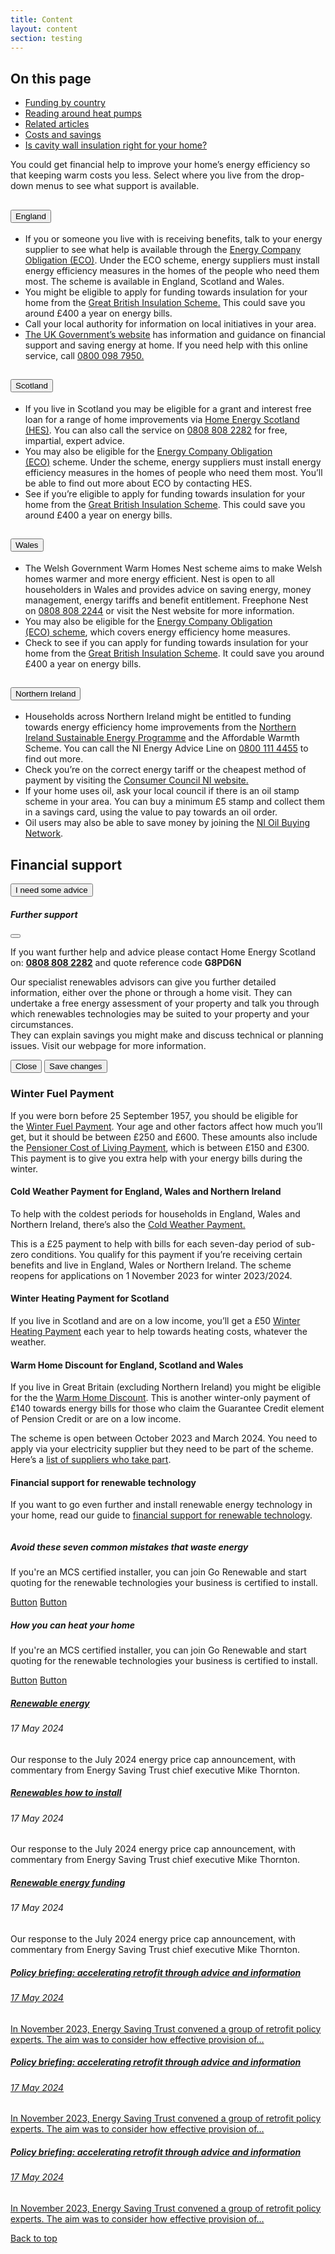 ```yaml
---
title: Content
layout: content
section: testing
---
```


<div class="contents-table">
  <h2 class="h5">On this page</h2>
  <ul>
    <li><a href="#funding">Funding by country</a></li>
    <li><a href="#heat-pumps">Reading around heat pumps</a></li>
    <li><a href="">Related articles</a></li>
    <li><a href="">Costs and savings</a></li>
    <li><a href="">Is cavity wall insulation right for your home?</a></li>
  </ul>
</div>

<p>You could get financial help to improve your home’s energy efficiency so that keeping warm costs you less.
Select where you live from the drop-down menus to see what support is available.</p>

<div class="accordion accordion-flush" id="funding">
  <div class="accordion-item">
    <h2 class="accordion-header" id="flush-headingOne">
      <button class="accordion-button collapsed" type="button" data-bs-toggle="collapse" data-bs-target="#flush-collapseOne" aria-expanded="false" aria-controls="flush-collapseOne">
        England
      </button>
    </h2>
    <div id="flush-collapseOne" class="accordion-collapse collapse" aria-labelledby="flush-headingOne">
      <div class="accordion-body">
        <ul>
          <li>If you or someone you live with is receiving benefits, talk to your energy supplier to see what help is available through the <a href="#">Energy Company Obligation (ECO)</a>. Under the ECO scheme, energy suppliers must install energy efficiency measures in the homes of the people who need them most. The scheme is available in England, Scotland and Wales.</li>
          <li>You might be eligible to apply for funding towards insulation for your home from the <a href="#">Great British Insulation Scheme.</a> This could save you around £400 a year on energy bills.</li>
          <li>Call your local authority for information on local initiatives in your area.</li>
          <li><a href="#">The UK Government’s website</a> has information and guidance on financial support and saving energy at home. If you need help with this online service, call <a href="#">0800 098 7950.</a></li>
        </ul>
      </div>
    </div>
  </div>
  <div class="accordion-item">
    <h2 class="accordion-header" id="flush-headingTwo">
      <button class="accordion-button collapsed" type="button" data-bs-toggle="collapse" data-bs-target="#flush-collapseTwo" aria-expanded="false" aria-controls="flush-collapseTwo">
        Scotland
      </button>
    </h2>
    <div id="flush-collapseTwo" class="accordion-collapse collapse" aria-labelledby="flush-headingTwo">
      <div class="accordion-body">
        <ul>
          <li>If you live in Scotland you may be eligible for a grant and interest free loan for a range of home improvements via <a href="#">Home Energy Scotland (HES)</a>. You can also call the service on <a href="#">0808 808 2282</a> for free, impartial, expert advice.</li>
          <li>You may also be eligible for the <a href="#">Energy Company Obligation (ECO)</a> scheme. Under the scheme, energy suppliers must install energy efficiency measures in the homes of people who need them most. You’ll be able to find out more about ECO by contacting HES.</li>
          <li>See if you’re eligible to apply for funding towards insulation for your home from the <a href="#">Great British Insulation Scheme</a>. This could save you around £400 a year on energy bills.</li>
        </ul>
      </div>
    </div>
  </div>
  <div class="accordion-item">
    <h2 class="accordion-header" id="flush-headingThree">
      <button class="accordion-button collapsed" type="button" data-bs-toggle="collapse" data-bs-target="#flush-collapseThree" aria-expanded="false" aria-controls="flush-collapseThree">
        Wales
      </button>
    </h2>
    <div id="flush-collapseThree" class="accordion-collapse collapse" aria-labelledby="flush-headingThree">
      <div class="accordion-body">
        <ul>
          <li>The Welsh Government Warm Homes Nest scheme aims to make Welsh homes warmer and more energy efficient. Nest is open to all householders in Wales and provides advice on saving energy, money management, energy tariffs and benefit entitlement. Freephone Nest on <a href="#">0808 808 2244</a> or visit the Nest website for more information.</li>
          <li>You may also be eligible for the <a href="#">Energy Company Obligation (ECO) scheme</a>, which covers energy efficiency home measures.</li>
          <li>Check to see if you can apply for funding towards insulation for your home from the <a href="#">Great British Insulation Scheme</a>. It could save you around £400 a year on energy bills.</li>
        </ul>
      </div>
    </div>
  </div>
  <div class="accordion-item">
    <h2 class="accordion-header" id="flush-headingThree">
      <button class="accordion-button collapsed" type="button" data-bs-toggle="collapse" data-bs-target="#flush-collapseThree" aria-expanded="false" aria-controls="flush-collapseThree">
        Northern Ireland
      </button>
    </h2>
    <div id="flush-collapseThree" class="accordion-collapse collapse" aria-labelledby="flush-headingThree">
      <div class="accordion-body">
        <ul>
          <li>Households across Northern Ireland might be entitled to funding towards energy efficiency home improvements from the <a href="#">Northern Ireland Sustainable Energy Programme</a> and the Affordable Warmth Scheme. You can call the NI Energy Advice Line on <a href="#">0800 111 4455</a> to find out more.</li>
          <li>Check you’re on the correct energy tariff or the cheapest method of payment by visiting the <a href="#">Consumer Council NI website.</a></li>
          <li>If your home uses oil, ask your local council if there is an oil stamp scheme in your area. You can buy a minimum £5 stamp and collect them in a savings card, using the value to pay towards an oil order.</li>
          <li>Oil users may also be able to save money by joining the <a href="#">NI Oil Buying Network</a>.</li>
        </ul>
      </div>
    </div>
  </div>
</div>

<h2 id="heat-pumps">Financial support</h2>
<!-- Button trigger modal -->
<button type="button" class="btn btn-primary" data-bs-toggle="modal" data-bs-target="#exampleModal">
  I need some advice
</button>

<!-- Modal -->
<div class="modal fade" id="exampleModal" tabindex="-1" aria-labelledby="exampleModalLabel" aria-hidden="true">
  <div class="modal-dialog">
    <div class="modal-content">
      <div class="modal-header">
        <h5 class="modal-title" id="exampleModalLabel">Further support</h5>
        <button type="button" class="btn-close" data-bs-dismiss="modal" aria-label="Close"></button>
      </div>
      <div class="modal-body">
        <p>If you want further help and advice please contact Home Energy Scotland on: <a href=""><b>0808 808 2282</b></a> and quote reference code <b>G8PD6N</b></p>
        <p>Our specialist renewables advisors can give you further detailed information, either over the phone or through a home visit. They can undertake a free energy assessment of your property and talk you through which renewables technologies may be suited to your property and your circumstances.
        <br>They can explain savings you might make and discuss technical or planning issues. Visit our webpage for more information.</p>
      </div>
      <div class="modal-footer">
        <button type="button" class="btn btn-secondary btn-sm" data-bs-dismiss="modal">Close</button>
        <button type="button" class="btn btn-primary btn-sm">Save changes</button>
      </div>
    </div>
  </div>
</div>

<h3>Winter Fuel Payment</h3>

<p>If you were born before 25 September 1957, you should be eligible for the <a href="">Winter Fuel Payment</a>. Your age and other factors affect how much you’ll get, but it should be between £250 and £600. These amounts also include the <a href="">Pensioner Cost of Living Payment</a>, which is between £150 and £300. This payment is to give you extra help with your energy bills during the winter.</p>

<h4>Cold Weather Payment for England, Wales and Northern Ireland</h4>
<p>To help with the coldest periods for households in England, Wales and Northern Ireland, there’s also the <a href="">Cold Weather Payment.</a></p>

<p>This is a £25 payment to help with bills for each seven-day period of sub-zero conditions.
You qualify for this payment if you’re receiving certain benefits and live in England, Wales or Northern Ireland.
The scheme reopens for applications on 1 November 2023 for winter 2023/2024.</p>

<h4>Winter Heating Payment for Scotland</h4>
<p>If you live in Scotland and are on a low income, you’ll get a £50 <a href="">Winter Heating Payment</a> each year to help towards heating costs, whatever the weather.</p>

<h4>Warm Home Discount for England, Scotland and Wales</h4>
<p>If you live in Great Britain (excluding Northern Ireland) you might be eligible for the the <a href="">Warm Home Discount</a>.
This is another winter-only payment of £140 towards energy bills for those who claim the Guarantee Credit element of Pension Credit or are on a low income.</p>
<p>The scheme is open between October 2023 and March 2024. You need to apply via your electricity supplier but they need to be part of the scheme. Here’s a <a href="">list of suppliers who take part</a>.</p>

<h4>Financial support for renewable technology</h4>
<p>If you want to go even further and install renewable energy technology in your home, read our guide to <a href="">financial support for renewable technology</a>.</p>

<div class="d-flex flex-wrap justify-content-between" style="gap: 40px;">
  <div class="card card-button card-borderless" style="flex: 1 1 calc(50% - 1.5rem);">
  <img class="card-img-top" src="../assets/example-images/card-img.jpeg" alt="">
    <div class="card-body">
      <h5 class="card-title">Avoid these seven common mistakes that waste energy</h5>
      <p class="card-text">If you're an MCS certified installer, you can join Go Renewable and start quoting for the renewable technologies your business is certified to install.</p>
      <a href="#" class="btn btn-primary">Button</a>
      <a href="#" class="btn btn-secondary">Button</a>
    </div>
  </div>
  <div class="card card-button card-borderless" style="flex: 1 1 calc(50% - 40px);">
  <img class="card-img-top" src="../assets/example-images/card-img.jpeg" alt="">
    <div class="card-body">
      <h5 class="card-title">How you can heat your home</h5>
      <p class="card-text">If you're an MCS certified installer, you can join Go Renewable and start quoting for the renewable technologies your business is certified to install.</p>
      <a href="#" class="btn btn-primary">Button</a>
      <a href="#" class="btn btn-secondary">Button</a>
    </div>
  </div>
</div>

<div class="d-flex flex-wrap justify-content-between" style="gap: 20px;">
  <div class="card card-simple-article" style="flex: 1 1 calc(33% - 40px);">
    <div class="card-body">
      <a class="card-title-link" href="#"><h5 class="card-title">Renewable energy</h5></a>
      <h6 class="card-subtitle mb-3 text-muted">17 May 2024</h6>
      <p class="card-text">Our response to the July 2024 energy price cap announcement, with commentary from Energy Saving Trust chief executive Mike Thornton.</p>
    </div>
  </div>
  <div class="card card-simple-article" style="flex: 1 1 calc(33% - 40px);">
    <div class="card-body">
      <a class="card-title-link" href="#"><h5 class="card-title">Renewables how to install</h5></a>
      <h6 class="card-subtitle mb-3 text-muted">17 May 2024</h6>
      <p class="card-text">Our response to the July 2024 energy price cap announcement, with commentary from Energy Saving Trust chief executive Mike Thornton.</p>
    </div>
  </div>
  <div class="card card-simple-article" style="flex: 1 1 calc(33% - 40px);">
    <div class="card-body">
      <a class="card-title-link" href="#"><h5 class="card-title">Renewable energy funding</h5></a>
      <h6 class="card-subtitle mb-3 text-muted">17 May 2024</h6>
      <p class="card-text">Our response to the July 2024 energy price cap announcement, with commentary from Energy Saving Trust chief executive Mike Thornton.</p>
    </div>
  </div>
</div>

<div class="d-flex flex-wrap justify-content-between" style="gap: 20px;">
  <a href="#" class="card card-article" style="flex: 1 1 calc(33% - 40px);">
    <div class="card-body">
      <h5 class="card-title">Policy briefing: accelerating retrofit through advice and information</h5>
      <h6 class="card-subtitle">17 May 2024</h6>
      <p class="card-text">In November 2023, Energy Saving Trust convened a group of retrofit policy experts. The aim was to consider how effective provision of…</p>
    </div>
  </a>
  <a href="#" class="card card-article" style="flex: 1 1 calc(33% - 40px);">
    <div class="card-body">
      <h5 class="card-title">Policy briefing: accelerating retrofit through advice and information</h5>
      <h6 class="card-subtitle">17 May 2024</h6>
      <p class="card-text">In November 2023, Energy Saving Trust convened a group of retrofit policy experts. The aim was to consider how effective provision of…</p>
    </div>
  </a>
  <a href="#" class="card card-article" style="flex: 1 1 calc(33% - 40px);">
    <div class="card-body">
      <h5 class="card-title">Policy briefing: accelerating retrofit through advice and information</h5>
      <h6 class="card-subtitle">17 May 2024</h6>
      <p class="card-text">In November 2023, Energy Saving Trust convened a group of retrofit policy experts. The aim was to consider how effective provision of…</p>
    </div>
  </a>
</div>

<a href="#" class="back-to-top fixed">Back to top</a>